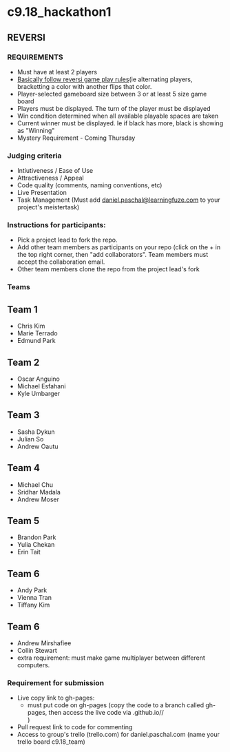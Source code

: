 # c9.18_hackathon1

## REVERSI
### REQUIREMENTS
- Must have at least 2 players
- <a href="https://www.yourturnmyturn.com/rules/reversi.php" target="_blank">Basically follow reversi game play rules</a>(ie alternating players, bracketting a color with another flips that color.
- Player-selected gameboard size between 3 or at least 5 size game board
- Players must be displayed.  The turn of the player must be displayed
- Win condition determined when all available playable spaces are taken
- Current winner must be displayed.  Ie if black has more, black is showing as "Winning"
- Mystery Requirement - Coming Thursday


### Judging criteria
- Intiutiveness / Ease of Use
- Attractiveness / Appeal
- Code quality (comments, naming conventions, etc)
- Live Presentation
- Task Management  (Must add daniel.paschal@learningfuze.com to your project's meistertask)

### Instructions for participants:
- Pick a project lead to fork the repo.
- Add other team members as participants on your repo (click on the + in the top right corner, then "add collaborators".  Team members must accept the collaboration email.
- Other team members clone the repo from the project lead's fork

### Teams
## Team 1
- Chris Kim
- Marie Terrado
- Edmund Park

## Team 2
- Oscar Anguino
- Michael Esfahani
- Kyle Umbarger

## Team 3
- Sasha Dykun
- Julian So
- Andrew Oautu

## Team 4
- Michael Chu
- Sridhar Madala
- Andrew Moser

## Team 5
- Brandon Park
- Yulia Chekan
- Erin Tait

## Team 6
- Andy Park
- Vienna Tran
- Tiffany Kim

## Team 6
- Andrew Mirshafiee
- Collin Stewart
- extra requirement: must make game multiplayer between different computers.


### Requirement for submission
- Live copy link to gh-pages: 
	- must put code on gh-pages (copy the code to a branch called gh-pages, then access the live code via <your user name>.github.io/<repo name>/<main file name>)
- Pull request link to code for commenting
- Access to group's trello (trello.com) for daniel.paschal.com  (name your trello board c9.18_team<YOURTEAMNUM>)
